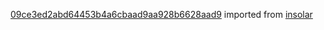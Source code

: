 [09ce3ed2abd64453b4a6cbaad9aa928b6628aad9](https://github.com/insolar/insolar/commit/09ce3ed2abd64453b4a6cbaad9aa928b6628aad9) imported from [insolar](https://github.com/insolar/insolar)

